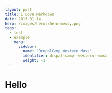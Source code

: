```yaml
---
layout: post
title: I Love Markdown
date: 2013-01-14
hero: /images/heros/hero-messy.png
tags:
  - test
  - example
    menu:
      sidebar:
        name: "DrupalCamp Western Mass"
        identifier: drupal-camp--western--mass
        weight: -1
---
```

# Hello
